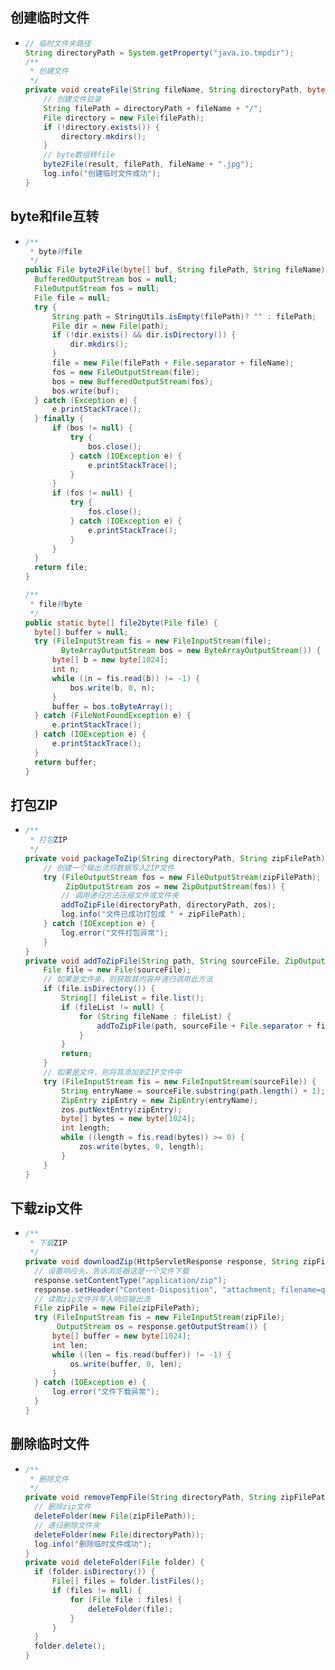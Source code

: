## 创建临时文件
* ```java
  // 临时文件夹路径
  String directoryPath = System.getProperty("java.io.tmpdir");
  /**
   * 创建文件
   */
  private void createFile(String fileName, String directoryPath, byte[] result) {
      // 创建文件目录
      String filePath = directoryPath + fileName + "/";
      File directory = new File(filePath);
      if (!directory.exists()) {
          directory.mkdirs();
      }
      // byte数组转file
      byte2File(result, filePath, fileName + ".jpg");
      log.info("创建临时文件成功");
  }
  ```
## byte和file互转
  * ```java
    /**
     * byte转file
     */
    public File byte2File(byte[] buf, String filePath, String fileName) {
      BufferedOutputStream bos = null;
      FileOutputStream fos = null;
      File file = null;
      try {
          String path = StringUtils.isEmpty(filePath)? "" : filePath;
          File dir = new File(path);
          if (!dir.exists() && dir.isDirectory()) {
              dir.mkdirs();
          }
          file = new File(filePath + File.separator + fileName);
          fos = new FileOutputStream(file);
          bos = new BufferedOutputStream(fos);
          bos.write(buf);
      } catch (Exception e) {
          e.printStackTrace();
      } finally {
          if (bos != null) {
              try {
                  bos.close();
              } catch (IOException e) {
                  e.printStackTrace();
              }
          }
          if (fos != null) {
              try {
                  fos.close();
              } catch (IOException e) {
                  e.printStackTrace();
              }
          }
      }
      return file;
    }
    
    /**
     * file转byte
     */
    public static byte[] file2byte(File file) {
      byte[] buffer = null;
      try (FileInputStream fis = new FileInputStream(file);
            ByteArrayOutputStream bos = new ByteArrayOutputStream()) {
          byte[] b = new byte[1024];
          int n;
          while ((n = fis.read(b)) != -1) {
              bos.write(b, 0, n);
          }
          buffer = bos.toByteArray();
      } catch (FileNotFoundException e) {
          e.printStackTrace();
      } catch (IOException e) {
          e.printStackTrace();
      }
      return buffer;
    }
    ```

## 打包ZIP
* ```java
  /**
   * 打包ZIP
   */
  private void packageToZip(String directoryPath, String zipFilePath) {
      // 创建一个输出流将数据写入ZIP文件
      try (FileOutputStream fos = new FileOutputStream(zipFilePath);
           ZipOutputStream zos = new ZipOutputStream(fos)) {
          // 调用递归方法压缩文件或文件夹
          addToZipFile(directoryPath, directoryPath, zos);
          log.info("文件已成功打包成 " + zipFilePath);
      } catch (IOException e) {
          log.error("文件打包异常");
      }
  }
  private void addToZipFile(String path, String sourceFile, ZipOutputStream zos) throws IOException {
      File file = new File(sourceFile);
      // 如果是文件夹，则获取其内容并递归调用此方法
      if (file.isDirectory()) {
          String[] fileList = file.list();
          if (fileList != null) {
              for (String fileName : fileList) {
                  addToZipFile(path, sourceFile + File.separator + fileName, zos);
              }
          }
          return;
      }
      // 如果是文件，则将其添加到ZIP文件中
      try (FileInputStream fis = new FileInputStream(sourceFile)) {
          String entryName = sourceFile.substring(path.length() + 1); // 获取ZIP中的条目名称
          ZipEntry zipEntry = new ZipEntry(entryName);
          zos.putNextEntry(zipEntry);
          byte[] bytes = new byte[1024];
          int length;
          while ((length = fis.read(bytes)) >= 0) {
              zos.write(bytes, 0, length);
          }
      }
  }

## 下载zip文件

* ```java
  /**
   * 下载ZIP
   */
  private void downloadZip(HttpServletResponse response, String zipFilePath) {
    // 设置响应头，告诉浏览器这是一个文件下载
    response.setContentType("application/zip");
    response.setHeader("Content-Disposition", "attachment; filename=qrCodes.zip");
    // 读取zip文件并写入响应输出流
    File zipFile = new File(zipFilePath);
    try (FileInputStream fis = new FileInputStream(zipFile);
         OutputStream os = response.getOutputStream()) {
        byte[] buffer = new byte[1024];
        int len;
        while ((len = fis.read(buffer)) != -1) {
            os.write(buffer, 0, len);
        }
    } catch (IOException e) {
        log.error("文件下载异常");
    }
  }
  ```

## 删除临时文件

* ```java
  /**
   * 删除文件
   */
  private void removeTempFile(String directoryPath, String zipFilePath) {
    // 删除zip文件
    deleteFolder(new File(zipFilePath));
    // 递归删除文件夹
    deleteFolder(new File(directoryPath));
    log.info("删除临时文件成功");
  }
  private void deleteFolder(File folder) {
    if (folder.isDirectory()) {
        File[] files = folder.listFiles();
        if (files != null) {
            for (File file : files) {
                deleteFolder(file);
            }
        }
    }
    folder.delete();
  }
  ```